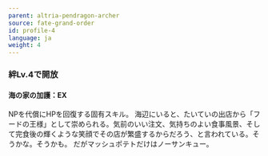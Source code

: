 ```yaml
---
parent: altria-pendragon-archer
source: fate-grand-order
id: profile-4
language: ja
weight: 4
---
```


### 絆Lv.4で開放

#### 海の家の加護：EX

NPを代償にHPを回復する固有スキル。
海辺にいると、たいていの出店から「フードの王様」として崇められる。気前のいい注文、気持ちのよい食事風景、そして完食後の輝くような笑顔でその店が繁盛するからだろう、と言われている。そうかな。そうかも。
だがマッシュポテトだけはノーサンキュー。
